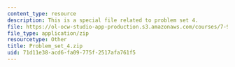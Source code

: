 ```yaml
---
content_type: resource
description: This is a special file related to problem set 4.
file: https://ol-ocw-studio-app-production.s3.amazonaws.com/courses/7-91j-foundations-of-computational-and-systems-biology-spring-2014/71d11e38acd6fa09775f2517afa761f5_Problem_set_4.zip
file_type: application/zip
resourcetype: Other
title: Problem_set_4.zip
uid: 71d11e38-acd6-fa09-775f-2517afa761f5
---
```

